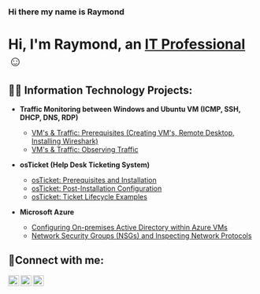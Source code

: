 ### Hi there my name is Raymond

<h1>Hi, I'm Raymond, an <a href="https://linkedin.com/in/Josh">IT Professional</a>☺</h1>

<h2>👨‍💻 Information Technology Projects:</h2>

- <b>Traffic Monitoring between Windows and Ubuntu VM (ICMP, SSH, DHCP, DNS, RDP)</b>
  - [VM's & Traffic: Prerequisites (Creating VM's, Remote Desktop, Installing Wireshark) ](https://github.com/fonsecarp93/VM-s-Traffic-Prerequisites)
  - [VM's & Traffic: Observing Traffic](https://github.com/fonsecarp93/VMs-Traffic-Observing
)

- <b>osTicket (Help Desk Ticketing System)</b>
  - [osTicket: Prerequisites and Installation](https://github.com/fonsecarp93/osticket-prereqs)
  - [osTicket: Post-Installation Configuration](https://github.com/fonsecarp93/post-install-config)
  - [osTicket: Ticket Lifecycle Examples](https://github.com/joshmadakorcc/ticket-lifecycle)
- <b>Microsoft Azure</b>
  - [Configuring On-premises Active Directory within Azure VMs](https://github.com/joshmadakorcc/configure-ad)
  - [Network Security Groups (NSGs) and Inspecting Network Protocols](https://github.com/joshmadakorcc/azure-network-protocols)

<h2>🤳Connect with me:</h2>

[<img align="left" alt="Josh | Twitter" width="22px" src="https://cdn.jsdelivr.net/npm/simple-icons@v3/icons/twitter.svg" />][twitter]
[<img align="left" alt="Josh | LinkedIn" width="22px" src="https://cdn.jsdelivr.net/npm/simple-icons@v3/icons/linkedin.svg" />][linkedin]
[<img align="left" alt="Josh | Instagram" width="22px" src="https://cdn.jsdelivr.net/npm/simple-icons@v3/icons/instagram.svg" />][instagram]

[twitter]: https://twitter.com/Josh
[instagram]: https://www.instagram.com/Josh
[linkedin]: https://linkedin.com/in/Josh
